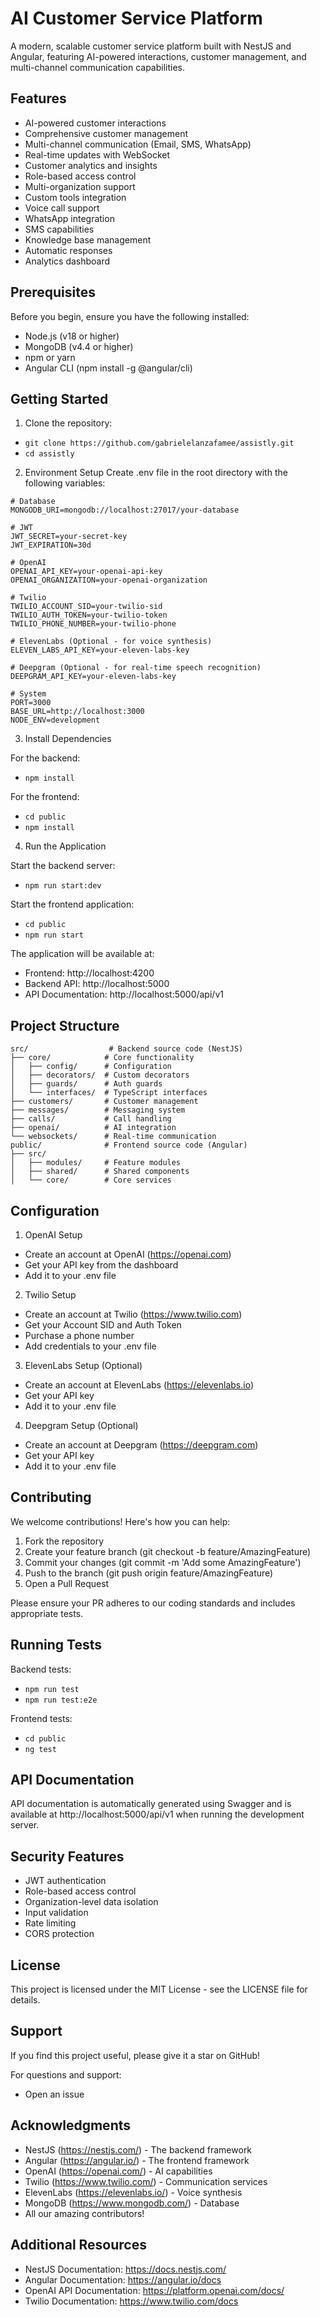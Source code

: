 # AI Customer Service Platform

A modern, scalable customer service platform built with NestJS and Angular, featuring AI-powered interactions, customer management, and multi-channel communication capabilities.

## Features

- AI-powered customer interactions
- Comprehensive customer management
- Multi-channel communication (Email, SMS, WhatsApp)
- Real-time updates with WebSocket
- Customer analytics and insights
- Role-based access control
- Multi-organization support
- Custom tools integration
- Voice call support
- WhatsApp integration
- SMS capabilities
- Knowledge base management
- Automatic responses
- Analytics dashboard

## Prerequisites

Before you begin, ensure you have the following installed:
- Node.js (v18 or higher)
- MongoDB (v4.4 or higher)
- npm or yarn
- Angular CLI (npm install -g @angular/cli)

## Getting Started

1. Clone the repository:
- `git clone https://github.com/gabrielelanzafamee/assistly.git`
- `cd assistly`

2. Environment Setup
Create .env file in the root directory with the following variables:

```
# Database
MONGODB_URI=mongodb://localhost:27017/your-database

# JWT
JWT_SECRET=your-secret-key
JWT_EXPIRATION=30d

# OpenAI
OPENAI_API_KEY=your-openai-api-key
OPENAI_ORGANIZATION=your-openai-organization

# Twilio
TWILIO_ACCOUNT_SID=your-twilio-sid
TWILIO_AUTH_TOKEN=your-twilio-token
TWILIO_PHONE_NUMBER=your-twilio-phone

# ElevenLabs (Optional - for voice synthesis)
ELEVEN_LABS_API_KEY=your-eleven-labs-key

# Deepgram (Optional - for real-time speech recognition)
DEEPGRAM_API_KEY=your-eleven-labs-key

# System
PORT=3000
BASE_URL=http://localhost:3000
NODE_ENV=development
```

3. Install Dependencies

For the backend:
- `npm install`

For the frontend:
- `cd public`
- `npm install`

4. Run the Application

Start the backend server:
- `npm run start:dev`

Start the frontend application:
- `cd public`
- `npm run start`

The application will be available at:
- Frontend: http://localhost:4200
- Backend API: http://localhost:5000
- API Documentation: http://localhost:5000/api/v1

## Project Structure
```
src/                  # Backend source code (NestJS)
├── core/            # Core functionality
│   ├── config/      # Configuration
│   ├── decorators/  # Custom decorators
│   ├── guards/      # Auth guards
│   └── interfaces/  # TypeScript interfaces
├── customers/       # Customer management
├── messages/        # Messaging system
├── calls/           # Call handling
├── openai/          # AI integration
└── websockets/      # Real-time communication
public/              # Frontend source code (Angular)
├── src/
│   ├── modules/     # Feature modules
│   ├── shared/      # Shared components
│   └── core/        # Core services
```

## Configuration

1. OpenAI Setup
- Create an account at OpenAI (https://openai.com)
- Get your API key from the dashboard
- Add it to your .env file

2. Twilio Setup
- Create an account at Twilio (https://www.twilio.com)
- Get your Account SID and Auth Token
- Purchase a phone number
- Add credentials to your .env file

3. ElevenLabs Setup (Optional)
- Create an account at ElevenLabs (https://elevenlabs.io)
- Get your API key
- Add it to your .env file

4. Deepgram Setup (Optional)
- Create an account at Deepgram (https://deepgram.com)
- Get your API key
- Add it to your .env file

## Contributing

We welcome contributions! Here's how you can help:

1. Fork the repository
2. Create your feature branch (git checkout -b feature/AmazingFeature)
3. Commit your changes (git commit -m 'Add some AmazingFeature')
4. Push to the branch (git push origin feature/AmazingFeature)
5. Open a Pull Request

Please ensure your PR adheres to our coding standards and includes appropriate tests.

## Running Tests

Backend tests:
- `npm run test`
- `npm run test:e2e`

Frontend tests:
- `cd public`
- `ng test`

## API Documentation

API documentation is automatically generated using Swagger and is available at http://localhost:5000/api/v1 when running the development server.

## Security Features

- JWT authentication
- Role-based access control
- Organization-level data isolation
- Input validation
- Rate limiting
- CORS protection

## License

This project is licensed under the MIT License - see the LICENSE file for details.

## Support

If you find this project useful, please give it a star on GitHub!

For questions and support:
- Open an issue

## Acknowledgments

- NestJS (https://nestjs.com/) - The backend framework
- Angular (https://angular.io/) - The frontend framework
- OpenAI (https://openai.com/) - AI capabilities
- Twilio (https://www.twilio.com/) - Communication services
- ElevenLabs (https://elevenlabs.io/) - Voice synthesis
- MongoDB (https://www.mongodb.com/) - Database
- All our amazing contributors!

## Additional Resources

- NestJS Documentation: https://docs.nestjs.com/
- Angular Documentation: https://angular.io/docs
- OpenAI API Documentation: https://platform.openai.com/docs/
- Twilio Documentation: https://www.twilio.com/docs